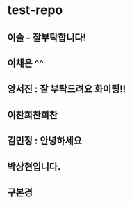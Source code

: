 # test-repo

## 이슬 - 잘부탁합니다!

## 이채은 ^^

## 양서진 : 잘 부탁드려요 화이팅!!

## 이찬희찬희찬

## 김민정 : 안녕하세요

## 박상현입니다.

## 구본경

